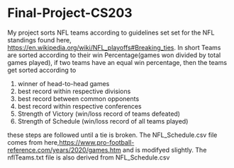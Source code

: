 # Final-Project-CS203

My project sorts NFL teams according to guidelines set set for the NFL standings found here, https://en.wikipedia.org/wiki/NFL_playoffs#Breaking_ties. In short Teams are sorted according to their win Percentage(games won divided by total games played), if two teams have an equal win percentage, then the teams get sorted according to
1) winner of head-to-head games
2) best record within respective divisions
3) best record between common opponents
4) best record within respective conferences
5) Strength of Victory (win/loss record of teams defeated)
6) Strength of Schedule (win/loss record of all teams played)

these steps are followed until a tie is broken. The NFL_Schedule.csv file comes from here,https://www.pro-football-reference.com/years/2020/games.htm and is modifyed slightly. The nflTeams.txt file is also derived from NFL_Schedule.csv 
